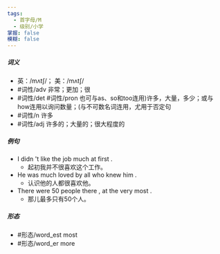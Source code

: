 ```yaml
---
tags:
  - 首字母/M
  - 级别/小学
掌握: false
模糊: false
---
```

##### 词义
- 英：/mʌtʃ/； 美：/mʌtʃ/
- #词性/adv  非常；更加；很
- #词性/det #词性/pron  也可与as、so和too连用)许多，大量，多少；或与how连用以询问数量；(与不可数名词连用，尤用于否定句
- #词性/n  许多
- #词性/adj  许多的；大量的；很大程度的
##### 例句
- I didn 't like the job much at first .
	- 起初我并不很喜欢这个工作。
- He was much loved by all who knew him .
	- 认识他的人都很喜欢他。
- There were 50 people there , at the very most .
	- 那儿最多只有50个人。
##### 形态
- #形态/word_est most
- #形态/word_er more
